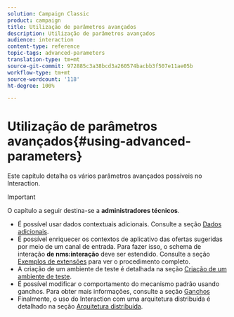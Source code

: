 ```yaml
---
solution: Campaign Classic
product: campaign
title: Utilização de parâmetros avançados
description: Utilização de parâmetros avançados
audience: interaction
content-type: reference
topic-tags: advanced-parameters
translation-type: tm+mt
source-git-commit: 972885c3a38bcd3a260574bacbb3f507e11ae05b
workflow-type: tm+mt
source-wordcount: '118'
ht-degree: 100%

---
```



# Utilização de parâmetros avançados{#using-advanced-parameters}

Este capítulo detalha os vários parâmetros avançados possíveis no Interaction.

>[!IMPORTANT]
>
>O capítulo a seguir destina-se a **administradores técnicos**.

* É possível usar dados contextuais adicionais. Consulte a seção [Dados adicionais](../../interaction/using/additional-data.md).
* É possível enriquecer os contextos de aplicativo das ofertas sugeridas por meio de um canal de entrada. Para fazer isso, o schema de interação **de nms:interação** deve ser estendido. Consulte a seção [Exemplos de extensões](../../interaction/using/extension-example.md) para ver o procedimento completo.
* A criação de um ambiente de teste é detalhada na seção [Criação de um ambiente de teste](../../interaction/using/creating-a-test-environment.md).
* É possível modificar o comportamento do mecanismo padrão usando ganchos. Para obter mais informações, consulte a seção [Ganchos](../../interaction/using/hooks.md)
* Finalmente, o uso do Interaction com uma arquitetura distribuída é detalhado na seção [Arquitetura distribuída](../../interaction/using/distributed-architectures.md).
